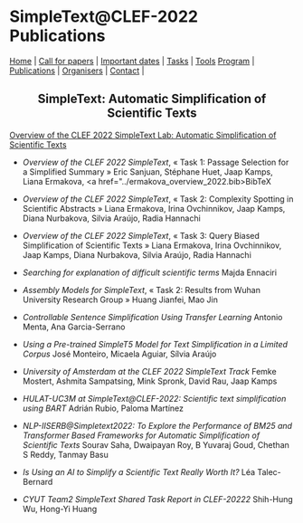 # SimpleText@CLEF-2022 Publications
<p align="center">
</p>

[Home](./) | [Call for papers](./CFP) | [Important dates](./dates) | [Tasks](./tasks)  | [Tools](./tools) 
[Program](./program) | [Publications](./publications) | [Organisers](./organisers) | [Contact](./contact) |


<h2 align="center">SimpleText: Automatic Simplification of Scientific Texts</h2>

[Overview of the CLEF 2022 SimpleText Lab: Automatic Simplification of Scientific Texts](https://link.springer.com/chapter/10.1007/978-3-031-13643-6_28)

- _Overview of the CLEF 2022 SimpleText_, «&nbsp;Task 1: Passage Selection for a Simplified Summary&nbsp;»
Eric Sanjuan, Stéphane Huet, Jaap Kamps, Liana Ermakova, <a href="../ermakova_overview_2022.bib>BibTeX</a>

- _Overview of the CLEF 2022 SimpleText_, «&nbsp;Task 2: Complexity Spotting in Scientific Abstracts&nbsp;»
Liana Ermakova, Irina Ovchinnikov, Jaap Kamps, Diana Nurbakova, Silvia Araújo, Radia Hannachi

- _Overview of the CLEF 2022 SimpleText_, «&nbsp;Task 3: Query Biased Simplification of Scientific Texts&nbsp;»
Liana Ermakova, Irina Ovchinnikov, Jaap Kamps, Diana Nurbakova, Silvia Araújo, Radia Hannachi

- _Searching for explanation of difficult scientific terms_
Majda Ennaciri

- _Assembly Models for SimpleText_, «&nbsp;Task 2: Results from Wuhan University Research Group&nbsp;»
Huang Jianfei, Mao Jin

- _Controllable Sentence Simplification Using Transfer Learning_
Antonio Menta, Ana Garcia-Serrano

- _Using a Pre-trained SimpleT5 Model for Text Simplification in a Limited Corpus_
José Monteiro, Micaela Aguiar, Sílvia Araújo

- _University of Amsterdam at the CLEF 2022 SimpleText Track_
Femke Mostert, Ashmita Sampatsing, Mink Spronk, David Rau, Jaap Kamps

- _HULAT-UC3M at SimpleText@CLEF-2022: Scientific text simplification using BART_
Adrián Rubio, Paloma Martínez

- _NLP-IISERB@Simpletext2022: To Explore the Performance of BM25 and Transformer Based Frameworks for Automatic Simplification of Scientific Texts_
Sourav Saha, Dwaipayan Roy, B Yuvaraj Goud, Chethan S Reddy, Tanmay Basu

- _Is Using an AI to Simplify a Scientific Text Really Worth It?_
Léa Talec-Bernard

- _CYUT Team2 SimpleText Shared Task Report in CLEF-20222_
Shih-Hung Wu, Hong-Yi Huang

